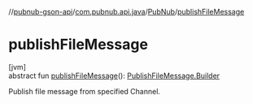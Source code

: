 //[pubnub-gson-api](../../../index.md)/[com.pubnub.api.java](../index.md)/[PubNub](index.md)/[publishFileMessage](publish-file-message.md)

# publishFileMessage

[jvm]\
abstract fun [publishFileMessage](publish-file-message.md)(): [PublishFileMessage.Builder](../../com.pubnub.api.java.endpoints.files/-publish-file-message/-builder/index.md)

Publish file message from specified Channel.

